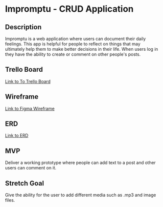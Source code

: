 # Impromptu - CRUD Application

## Description

Impromptu is a web application where users can document their daily feelings.  This app is helpful for people to reflect on things that may ultimately help them to make better decisions in their life. When users log in they have the ability to create or comment on other people's posts.

## Trello Board

[Link to To Trello Board](https://trello.com/b/q4N2t8xR/build-app)

## Wireframe

[Link to Figma Wireframe](https://www.figma.com/proto/3Hpfy9mio74nxPYU67dxaj/Untitled?node-id=1%3A2&scaling=min-zoom&page-id=0%3A1)

## ERD

[Link to ERD](https://lucid.app/lucidchart/invitations/accept/inv_1e09ddf6-1542-4239-bd2b-58db112d6ebe?viewport_loc=145%2C21%2C1579%2C835%2ClX5M2rYPdq7w)

## MVP

Deliver a working prototype where people can add text to a post and other users can comment on it.

## Stretch Goal

Give the ability for the user to add different media such as .mp3 and image files.
